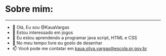 # Sobre mim:
---

- 👋 Olá, Eu sou @KauaVargas
- 👀 Estou interessado em jogos
- 🌱 Eu estou aprendendo a programar java script, HTML e CSS
- 💞️ No meu tempo livre eu gosto de desenhar
- 📫 Você pode me contatar em kaua.silva.vargas@escola.pr.gov.br

<!---
KauaVargas/KauaVargas is a ✨ special ✨ repository because its `README.md` (this file) appears on your GitHub profile.
You can click the Preview link to take a look at your changes.
--->
